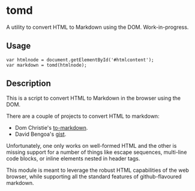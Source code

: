 # tomd

A utility to convert HTML to Markdown using the DOM. Work-in-progress.

## Usage

    var htmlnode = document.getElementById('#htmlcontent');
    var markdown = tomd(htmlnode);

## Description

This is a script to convert HTML to Markdown in the browser using
the DOM.

There are a couple of projects to convert HTML to markdown:

- Dom Christie's [to-markdown](http://domchristie.github.io/to-markdown/).
- David Bengoa's [gist](https://gist.github.com/YouWoTMA/1762527/).

Unfortunately, one only works on well-formed HTML and the other is missing
support for a number of things like escape sequences, multi-line code blocks,
or inline elements nested in header tags.

This module is meant to leverage the robust HTML capabilities of the web
browser, while supporting all the standard features of github-flavoured 
markdown.

